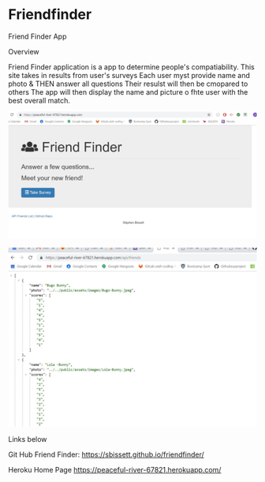 # Friendfinder
Friend Finder App 

Overview

Friend Finder application is a app to determine people's compatiability.  This site takes in results from user's surveys
Each user myst provide name and photo & THEN answer all questions
Their resulst will then be cmopared to others
The app will then display the name and picture o fhte user with the best overall match.


![Home Page](https://github.com/sbissett/friendfinder/blob/master/app/public/assets/images/FriendfinderHome.JPG)


![Friends](https://github.com/sbissett/friendfinder/blob/master/app/public/assets/images/Friends.JPG)

Links below

Git Hub Friend Finder: https://sbissett.github.io/friendfinder/


Heroku Home Page https://peaceful-river-67821.herokuapp.com/






